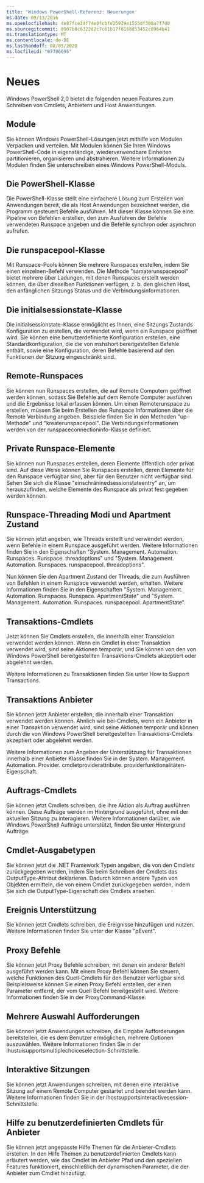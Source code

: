 ```yaml
---
title: 'Windows PowerShell-Referenz: Neuerungen'
ms.date: 09/13/2016
ms.openlocfilehash: 4e87fce34f74e0fcbfe25939e1555df308a7f7d0
ms.sourcegitcommit: 0907b8c6322d2c7c61b17f8168d53452c8964b41
ms.translationtype: MT
ms.contentlocale: de-DE
ms.lasthandoff: 08/05/2020
ms.locfileid: "87786695"
---
```

# <a name="whats-new"></a>Neues

Windows PowerShell 2,0 bietet die folgenden neuen Features zum Schreiben von Cmdlets, Anbietern und Host Anwendungen.

## <a name="modules"></a>Module

Sie können Windows PowerShell-Lösungen jetzt mithilfe von Modulen Verpacken und verteilen. Mit Modulen können Sie Ihren Windows PowerShell-Code in eigenständige, wiederverwendbare Einheiten partitionieren, organisieren und abstrahieren. Weitere Informationen zu Modulen finden Sie unterschreiben eines Windows PowerShell-Moduls.

## <a name="the-powershell-class"></a>Die PowerShell-Klasse

Die PowerShell-Klasse stellt eine einfachere Lösung zum Erstellen von Anwendungen bereit, die als Host Anwendungen bezeichnet werden, die Programm gesteuert Befehle ausführen. Mit dieser Klasse können Sie eine Pipeline von Befehlen erstellen, den zum Ausführen der Befehle verwendeten Runspace angeben und die Befehle synchron oder asynchron aufrufen.

## <a name="the-runspacepool-class"></a>Die runspacepool-Klasse

Mit Runspace-Pools können Sie mehrere Runspaces erstellen, indem Sie einen einzelnen-Befehl verwenden. Die Methode "samaterunspacepool" bietet mehrere über Ladungen, mit denen Runspaces erstellt werden können, die über dieselben Funktionen verfügen, z. b. den gleichen Host, den anfänglichen Sitzungs Status und die Verbindungsinformationen.

## <a name="the-initialsessionstate-class"></a>Die initialsessionstate-Klasse

Die initialsessionstate-Klasse ermöglicht es Ihnen, eine Sitzungs Zustands Konfiguration zu erstellen, die verwendet wird, wenn ein Runspace geöffnet wird. Sie können eine benutzerdefinierte Konfiguration erstellen, eine Standardkonfiguration, die die von mshshort bereitgestellten Befehle enthält, sowie eine Konfiguration, deren Befehle basierend auf den Funktionen der Sitzung eingeschränkt sind.

## <a name="remote-runspaces"></a>Remote-Runspaces

Sie können nun Runspaces erstellen, die auf Remote Computern geöffnet werden können, sodass Sie Befehle auf dem Remote Computer ausführen und die Ergebnisse lokal erfassen können. Um einen Remoterunspace zu erstellen, müssen Sie beim Erstellen des Runspace Informationen über die Remote Verbindung angeben. Beispiele finden Sie in den Methoden "up-Methode" und "kreaterunspacepool". Die Verbindungsinformationen werden von der runspaceconnectioninfo-Klasse definiert.

## <a name="private-runspace-elements"></a>Private Runspace-Elemente

Sie können nun Runspaces erstellen, deren Elemente öffentlich oder privat sind. Auf diese Weise können Sie Runspaces erstellen, deren Elemente für den Runspace verfügbar sind, aber für den Benutzer nicht verfügbar sind. Sehen Sie sich die Klasse "einschräninedsessionstateentry" an, um herauszufinden, welche Elemente des Runspace als privat fest gegeben werden können.

## <a name="runspace-threading-modes-and-apartment-state"></a>Runspace-Threading Modi und Apartment Zustand

Sie können jetzt angeben, wie Threads erstellt und verwendet werden, wenn Befehle in einem Runspace ausgeführt werden. Weitere Informationen finden Sie in den Eigenschaften "System. Management. Automation. Runspaces. Runspace. threadoptions" und "System. Management. Automation. Runspaces. runspacepool. threadoptions".

Nun können Sie den Apartment Zustand der Threads, die zum Ausführen von Befehlen in einem Runspace verwendet werden, erhalten. Weitere Informationen finden Sie in den Eigenschaften "System. Management. Automation. Runspaces. Runspace. ApartmentState" und "System. Management. Automation. Runspaces. runspacepool. ApartmentState".

## <a name="transaction-cmdlets"></a>Transaktions-Cmdlets

Jetzt können Sie Cmdlets erstellen, die innerhalb einer Transaktion verwendet werden können. Wenn ein Cmdlet in einer Transaktion verwendet wird, sind seine Aktionen temporär, und Sie können von den von Windows PowerShell bereitgestellten Transaktions-Cmdlets akzeptiert oder abgelehnt werden.

Weitere Informationen zu Transaktionen finden Sie unter How to Support Transactions.

## <a name="transaction-provider"></a>Transaktions Anbieter

Sie können jetzt Anbieter erstellen, die innerhalb einer Transaktion verwendet werden können. Ähnlich wie bei-Cmdlets, wenn ein Anbieter in einer Transaktion verwendet wird, sind seine Aktionen temporär und können durch die von Windows PowerShell bereitgestellten Transaktions-Cmdlets akzeptiert oder abgelehnt werden.

Weitere Informationen zum Angeben der Unterstützung für Transaktionen innerhalb einer Anbieter Klasse finden Sie in der System. Management. Automation. Provider. cmdletproviderattribute. providerfunktionalitäten-Eigenschaft.

## <a name="job-cmdlets"></a>Auftrags-Cmdlets

Sie können jetzt Cmdlets schreiben, die ihre Aktion als Auftrag ausführen können. Diese Aufträge werden im Hintergrund ausgeführt, ohne mit der aktuellen Sitzung zu interagieren. Weitere Informationen darüber, wie Windows PowerShell Aufträge unterstützt, finden Sie unter Hintergrund Aufträge.

## <a name="cmdlet-output-types"></a>Cmdlet-Ausgabetypen

Sie können jetzt die .NET Framework Typen angeben, die von den Cmdlets zurückgegeben werden, indem Sie beim Schreiben der Cmdlets das OutputType-Attribut deklarieren. Dadurch können andere Typen von Objekten ermitteln, die von einem Cmdlet zurückgegeben werden, indem Sie sich die OutputType-Eigenschaft des Cmdlets ansehen.

## <a name="event-support"></a>Ereignis Unterstützung

Sie können jetzt Cmdlets schreiben, die Ereignisse hinzufügen und nutzen. Weitere Informationen finden Sie unter der Klasse "pEvent".

## <a name="proxy-commands"></a>Proxy Befehle

Sie können jetzt Proxy Befehle schreiben, mit denen ein anderer Befehl ausgeführt werden kann. Mit einem Proxy Befehl können Sie steuern, welche Funktionen des Quell-Cmdlets für den Benutzer verfügbar sind. Beispielsweise können Sie einen Proxy Befehl erstellen, der einen Parameter entfernt, der vom Quell Befehl bereitgestellt wird. Weitere Informationen finden Sie in der ProxyCommand-Klasse.

## <a name="multiple-choice-prompts"></a>Mehrere Auswahl Aufforderungen

Sie können jetzt Anwendungen schreiben, die Eingabe Aufforderungen bereitstellen, die es dem Benutzer ermöglichen, mehrere Optionen auszuwählen. Weitere Informationen finden Sie in der ihustuisupportsmultiplechoiceselection-Schnittstelle.

## <a name="interactive-sessions"></a>Interaktive Sitzungen

Sie können jetzt Anwendungen schreiben, mit denen eine interaktive Sitzung auf einem Remote Computer gestartet und beendet werden kann.
Weitere Informationen finden Sie in der ihostsupportsinteractivesession-Schnittstelle.

## <a name="custom-cmdlet-help-for-providers"></a>Hilfe zu benutzerdefinierten Cmdlets für Anbieter

Sie können jetzt angepasste Hilfe Themen für die Anbieter-Cmdlets erstellen. In den Hilfe Themen zu benutzerdefinierten Cmdlets kann erläutert werden, wie das Cmdlet im Anbieter Pfad und den speziellen Features funktioniert, einschließlich der dynamischen Parameter, die der Anbieter zum Cmdlet hinzufügt.
